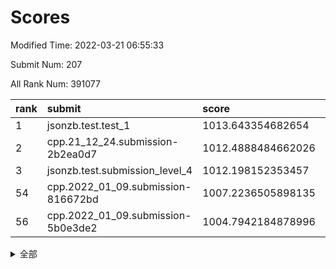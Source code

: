 # Scores

Modified Time: 2022-03-21 06:55:33

Submit Num: 207

All Rank Num: 391077

| rank |               submit               |       score        |       sigma        | pk_num |
| :--- | :--------------------------------- | :----------------- | :----------------- | :----- |
| 1    | jsonzb.test.test_1                 | 1013.643354682654  | 0.8001537313250238 | 7558   |
| 2    | cpp.21_12_24.submission-2b2ea0d7   | 1012.4888484662026 | 0.7739104187519035 | 7561   |
| 3    | jsonzb.test.submission_level_4     | 1012.198152353457  | 0.7871086528254689 | 7556   |
| 54   | cpp.2022_01_09.submission-816672bd | 1007.2236505898135 | 0.7348442381975923 | 7560   |
| 56   | cpp.2022_01_09.submission-5b0e3de2 | 1004.7942184878996 | 0.7111170188454305 | 7558   |


<details>
<summary>全部</summary>

| rank |                 submit                 |       score        |       sigma        | pk_num |
| :--- | :------------------------------------- | :----------------- | :----------------- | :----- |
| 1    | jsonzb.test.test_1                     | 1013.643354682654  | 0.8001537313250238 | 7558   |
| 2    | cpp.21_12_24.submission-2b2ea0d7       | 1012.4888484662026 | 0.7739104187519035 | 7561   |
| 3    | jsonzb.test.submission_level_4         | 1012.198152353457  | 0.7871086528254689 | 7556   |
| 4    | gobigger.level_3.submission_level_3_0  | 1011.7700883975332 | 0.7731986779815464 | 7557   |
| 5    | gobigger.level_3.submission_level_3_15 | 1011.6433419826511 | 0.7811775148414635 | 7557   |
| 6    | gobigger.level_3.submission_level_3_2  | 1011.5928213748243 | 0.7623867936914718 | 7558   |
| 7    | gobigger.level_3.submission_level_3_6  | 1011.4735068016759 | 0.7524852703681176 | 7558   |
| 8    | gobigger.level_3.submission_level_3_36 | 1011.3802556497891 | 0.7553282439300008 | 7553   |
| 9    | gobigger.level_3.submission_level_3_29 | 1011.3375298230726 | 0.7522109583505159 | 7558   |
| 10   | gobigger.level_3.submission_level_3_43 | 1011.1114834796349 | 0.7524229744134893 | 7557   |
| 11   | gobigger.level_3.submission_level_3_26 | 1011.1041379161136 | 0.7708794395655492 | 7561   |
| 12   | gobigger.level_3.submission_level_3_7  | 1010.9240217199495 | 0.7927923384090763 | 7559   |
| 13   | gobigger.level_3.submission_level_3_47 | 1010.6884958662647 | 0.7507408806827358 | 7558   |
| 14   | gobigger.level_3.submission_level_3_10 | 1010.6235819190003 | 0.754451505222346  | 7559   |
| 15   | gobigger.level_3.submission_level_3_3  | 1010.5997446336678 | 0.7715399204686807 | 7552   |
| 16   | gobigger.level_3.submission_level_3_46 | 1010.3843316236062 | 0.7587054538671577 | 7560   |
| 17   | gobigger.level_3.submission_level_3_21 | 1010.3588880527261 | 0.7567357002185652 | 7556   |
| 18   | gobigger.level_3.submission_level_3_35 | 1010.2478275407337 | 0.7727335447163939 | 7554   |
| 19   | gobigger.level_3.submission_level_3_31 | 1010.2399597894677 | 0.746729270870957  | 7555   |
| 20   | gobigger.level_3.submission_level_3_45 | 1010.2287176434709 | 0.767153200817094  | 7559   |
| 21   | gobigger.level_3.submission_level_3_11 | 1010.1941145177417 | 0.7726622925457444 | 7559   |
| 22   | gobigger.level_3.submission_level_3_49 | 1010.1034455015481 | 0.7634345288262235 | 7559   |
| 23   | gobigger.level_3.submission_level_3_44 | 1010.0664939608262 | 0.7556339220081648 | 7553   |
| 24   | gobigger.level_3.submission_level_3_33 | 1010.0562812604629 | 0.7613417492715917 | 7557   |
| 25   | gobigger.level_3.submission_level_3_5  | 1010.0309898625883 | 0.7488384596315899 | 7562   |
| 26   | gobigger.level_3.submission_level_3_4  | 1010.0277734777703 | 0.7706531902036802 | 7560   |
| 27   | gobigger.level_3.submission_level_3_8  | 1009.9307558052229 | 0.7782041690548408 | 7561   |
| 28   | gobigger.level_3.submission_level_3_17 | 1009.9059878328179 | 0.7513588220402536 | 7560   |
| 29   | gobigger.level_3.submission_level_3_14 | 1009.8551231055675 | 0.7397632967022012 | 7557   |
| 30   | gobigger.level_3.submission_level_3_34 | 1009.8298585098383 | 0.7634189809557563 | 7561   |
| 31   | gobigger.level_3.submission_level_3_12 | 1009.8133983172136 | 0.7555597022771474 | 7559   |
| 32   | gobigger.level_3.submission_level_3_37 | 1009.8093958661324 | 0.7779913054028286 | 7560   |
| 33   | gobigger.level_3.submission_level_3_22 | 1009.801038261284  | 0.7485269840159294 | 7561   |
| 34   | gobigger.level_3.submission_level_3_23 | 1009.7808600537006 | 0.7499007233330302 | 7555   |
| 35   | gobigger.level_3.submission_level_3_19 | 1009.7416548707978 | 0.7363314191256616 | 7559   |
| 36   | gobigger.level_3.submission_level_3_16 | 1009.737231995153  | 0.7635187414475958 | 7556   |
| 37   | gobigger.level_3.submission_level_3_18 | 1009.6748827949963 | 0.7597063708189545 | 7557   |
| 38   | gobigger.level_3.submission_level_3_1  | 1009.6395189361101 | 0.7312301501136477 | 7556   |
| 39   | gobigger.level_3.submission_level_3_20 | 1009.5640079448555 | 0.7298322265541757 | 7557   |
| 40   | gobigger.level_3.submission_level_3_28 | 1009.5634551264433 | 0.7356777248079645 | 7555   |
| 41   | gobigger.level_3.submission_level_3_39 | 1009.5613858086118 | 0.7373510676404365 | 7556   |
| 42   | gobigger.level_3.submission_level_3_27 | 1009.359107714584  | 0.7487133971533846 | 7558   |
| 43   | gobigger.level_3.submission_level_3_9  | 1009.2679251427091 | 0.7430074768505663 | 7560   |
| 44   | gobigger.level_3.submission_level_3_42 | 1009.2288870241133 | 0.7510630968874519 | 7555   |
| 45   | gobigger.level_3.submission_level_3_24 | 1009.1714971452149 | 0.7727627714079717 | 7559   |
| 46   | gobigger.level_3.submission_level_3_30 | 1009.1217067716287 | 0.7682141091587942 | 7558   |
| 47   | gobigger.level_3.submission_level_3_40 | 1009.016415735761  | 0.7351373459081146 | 7559   |
| 48   | gobigger.level_3.submission_level_3_38 | 1008.9877324244187 | 0.7586822215818113 | 7559   |
| 49   | gobigger.level_3.submission_level_3_41 | 1008.951329594078  | 0.7498696646141815 | 7550   |
| 50   | gobigger.level_3.submission_level_3_13 | 1008.7886552491082 | 0.7436282587317228 | 7559   |
| 51   | gobigger.level_3.submission_level_3_25 | 1008.3870579824325 | 0.738817361503702  | 7564   |
| 52   | gobigger.level_3.submission_level_3_32 | 1008.2901631627901 | 0.730793113703451  | 7555   |
| 53   | gobigger.level_3.submission_level_3_48 | 1008.1897783685789 | 0.7467809727997262 | 7556   |
| 54   | cpp.2022_01_09.submission-816672bd     | 1007.2236505898135 | 0.7348442381975923 | 7560   |
| 55   | gobigger.level_1.submission_level_1_3  | 1004.9431825249743 | 0.7244608840019227 | 7556   |
| 56   | cpp.2022_01_09.submission-5b0e3de2     | 1004.7942184878996 | 0.7111170188454305 | 7558   |
| 57   | gobigger.level_1.submission_level_1_8  | 1004.2492960196784 | 0.7182926084373986 | 7557   |
| 58   | gobigger.level_1.submission_level_1_1  | 1004.2018444884822 | 0.7194745253723606 | 7561   |
| 59   | gobigger.level_1.submission_level_1_27 | 1004.1784639862127 | 0.7021991903991649 | 7563   |
| 60   | gobigger.level_1.submission_level_1_45 | 1004.1508235723584 | 0.7149329658809868 | 7558   |
| 61   | gobigger.level_1.submission_level_1_49 | 1004.0494929215573 | 0.7072852452069538 | 7557   |
| 62   | gobigger.level_1.submission_level_1_17 | 1004.027260495343  | 0.738451247599641  | 7558   |
| 63   | gobigger.level_1.submission_level_1_26 | 1004.0104481673319 | 0.7155287713324748 | 7557   |
| 64   | gobigger.level_1.submission_level_1_35 | 1003.9738680257641 | 0.7286885086711463 | 7555   |
| 65   | gobigger.level_1.submission_level_1_37 | 1003.9588914843031 | 0.7328366542996078 | 7554   |
| 66   | gobigger.level_1.submission_level_1_13 | 1003.9241194953352 | 0.7143714712190401 | 7554   |
| 67   | gobigger.level_1.submission_level_1_5  | 1003.8812731147544 | 0.7131956046642778 | 7561   |
| 68   | gobigger.level_1.submission_level_1_21 | 1003.8783990147975 | 0.7157263306740086 | 7558   |
| 69   | gobigger.level_1.submission_level_1_19 | 1003.823524874434  | 0.716374358461205  | 7557   |
| 70   | gobigger.level_1.submission_level_1_46 | 1003.8001060104316 | 0.7169080308977034 | 7555   |
| 71   | gobigger.level_1.submission_level_1_24 | 1003.7552781178786 | 0.7163100214927515 | 7559   |
| 72   | gobigger.level_1.submission_level_1_38 | 1003.6318724598977 | 0.7168030056146902 | 7560   |
| 73   | gobigger.level_1.submission_level_1_41 | 1003.6169331187833 | 0.7306493908893397 | 7559   |
| 74   | gobigger.level_1.submission_level_1_0  | 1003.5460493761169 | 0.7124613598253837 | 7552   |
| 75   | gobigger.level_1.submission_level_1_2  | 1003.540328877654  | 0.7065583977861563 | 7560   |
| 76   | gobigger.level_1.submission_level_1_34 | 1003.5299136461368 | 0.7020551329556691 | 7554   |
| 77   | gobigger.level_1.submission_level_1_43 | 1003.4681619164974 | 0.7125415974225865 | 7561   |
| 78   | gobigger.level_1.submission_level_1_40 | 1003.3629987876604 | 0.7208422868293237 | 7555   |
| 79   | gobigger.level_1.submission_level_1_18 | 1003.3389031162648 | 0.7153452443290579 | 7549   |
| 80   | gobigger.level_1.submission_level_1_36 | 1003.2669497549052 | 0.7193700254926484 | 7560   |
| 81   | gobigger.level_1.submission_level_1_47 | 1003.2448615031644 | 0.7184901463648207 | 7556   |
| 82   | gobigger.level_1.submission_level_1_4  | 1003.2387741044032 | 0.7185652819834497 | 7560   |
| 83   | gobigger.level_1.submission_level_1_29 | 1003.2253286640554 | 0.7173582479496691 | 7561   |
| 84   | gobigger.level_1.submission_level_1_15 | 1003.2144135507259 | 0.7098017519135507 | 7556   |
| 85   | gobigger.level_1.submission_level_1_20 | 1003.1351015247508 | 0.7144576626396515 | 7554   |
| 86   | gobigger.level_1.submission_level_1_42 | 1003.1318909465502 | 0.7158170582903196 | 7557   |
| 87   | gobigger.level_1.submission_level_1_28 | 1003.1152532366552 | 0.7128041454540079 | 7563   |
| 88   | gobigger.level_1.submission_level_1_11 | 1003.1103357727159 | 0.7166223462471165 | 7559   |
| 89   | gobigger.level_1.submission_level_1_33 | 1003.0952865002888 | 0.7089305248117228 | 7554   |
| 90   | gobigger.level_1.submission_level_1_22 | 1003.0401622066835 | 0.7166500947985136 | 7559   |
| 91   | gobigger.level_1.submission_level_1_23 | 1003.0399042412294 | 0.719931632238971  | 7557   |
| 92   | gobigger.level_1.submission_level_1_9  | 1002.9677879049179 | 0.7255788613995374 | 7561   |
| 93   | gobigger.level_1.submission_level_1_30 | 1002.9497204915127 | 0.7194784602876557 | 7560   |
| 94   | gobigger.level_1.submission_level_1_25 | 1002.938187926836  | 0.7152290704167127 | 7559   |
| 95   | gobigger.level_1.submission_level_1_16 | 1002.8549792341244 | 0.7140796851223705 | 7550   |
| 96   | gobigger.level_1.submission_level_1_44 | 1002.7595203761891 | 0.7115845619871588 | 7562   |
| 97   | gobigger.level_1.submission_level_1_7  | 1002.7413746388602 | 0.7119391976110249 | 7554   |
| 98   | gobigger.level_1.submission_level_1_31 | 1002.7139768339545 | 0.7241177485858145 | 7558   |
| 99   | gobigger.level_1.submission_level_1_14 | 1002.6608714980097 | 0.7233411077029887 | 7564   |
| 100  | gobigger.level_1.submission_level_1_32 | 1002.6016952211774 | 0.7164706400071028 | 7551   |
| 101  | gobigger.level_1.submission_level_1_48 | 1002.5724643970653 | 0.710705371770865  | 7555   |
| 102  | gobigger.level_1.submission_level_1_12 | 1002.3312355758177 | 0.7096579780817138 | 7560   |
| 103  | gobigger.level_1.submission_level_1_39 | 1002.2943103336195 | 0.7143839123608418 | 7554   |
| 104  | gobigger.level_1.submission_level_1_6  | 1002.1268075355965 | 0.7157052408822285 | 7557   |
| 105  | gobigger.level_1.submission_level_1_10 | 1001.7502136002649 | 0.7101622170957    | 7554   |
| 106  | gobigger.random.submission_random_34   | 997.2102461425843  | 0.70589317667121   | 7554   |
| 107  | gobigger.random.submission_random_19   | 996.8596891231842  | 0.7169640414126905 | 7558   |
| 108  | gobigger.random.submission_random_30   | 996.8373205141787  | 0.7021682969132969 | 7559   |
| 109  | gobigger.random.submission_random_48   | 996.8360882642013  | 0.7073745113013281 | 7559   |
| 110  | gobigger.random.submission_random_7    | 996.7338846288587  | 0.7119677568787005 | 7559   |
| 111  | gobigger.random.submission_random_45   | 996.723747055208   | 0.7119573808257122 | 7546   |
| 112  | gobigger.random.submission_random_28   | 996.6576697786262  | 0.7131791658555912 | 7559   |
| 113  | gobigger.random.submission_random_3    | 996.6072645738839  | 0.706805377857895  | 7554   |
| 114  | gobigger.random.submission_random_1    | 996.5180939455355  | 0.7146417087776433 | 7558   |
| 115  | gobigger.random.submission_random_20   | 996.4606384666647  | 0.7027644297346524 | 7554   |
| 116  | gobigger.random.submission_random_22   | 996.4294399583464  | 0.6989623618185254 | 7557   |
| 117  | gobigger.random.submission_random_36   | 996.3552512746422  | 0.7261446200574386 | 7557   |
| 118  | gobigger.random.submission_random_13   | 996.340272178506   | 0.7017089911072418 | 7553   |
| 119  | gobigger.random.submission_random_12   | 996.3190323350138  | 0.7105644509331769 | 7556   |
| 120  | gobigger.random.submission_random_42   | 996.3014521242623  | 0.7190171543811337 | 7552   |
| 121  | gobigger.random.submission_random_16   | 996.2013583229655  | 0.7005697686012546 | 7559   |
| 122  | gobigger.random.submission_random_47   | 996.1988464676057  | 0.7110514811521793 | 7553   |
| 123  | gobigger.random.submission_random_18   | 996.1667158246012  | 0.7275275642806859 | 7552   |
| 124  | gobigger.random.submission_random_9    | 996.1652658929066  | 0.7174955287428718 | 7558   |
| 125  | gobigger.random.submission_random_33   | 996.1132594691749  | 0.7125039301760642 | 7554   |
| 126  | gobigger.random.submission_random_21   | 996.0803486300017  | 0.719889431990298  | 7557   |
| 127  | gobigger.random.submission_random_26   | 996.0715577329713  | 0.7089710170341147 | 7555   |
| 128  | gobigger.random.submission_random_31   | 996.0411962267385  | 0.7031673042808194 | 7559   |
| 129  | gobigger.random.submission_random_44   | 995.9475381769543  | 0.7005397649116964 | 7553   |
| 130  | gobigger.random.submission_random_2    | 995.8941275613622  | 0.7149992421838566 | 7559   |
| 131  | gobigger.random.submission_random_11   | 995.891061152852   | 0.7109859552628818 | 7560   |
| 132  | gobigger.random.submission_random_24   | 995.8742552306583  | 0.7094666458408276 | 7556   |
| 133  | gobigger.random.submission_random_25   | 995.8678368956799  | 0.7088704484565865 | 7556   |
| 134  | gobigger.random.submission_random_17   | 995.8143456990018  | 0.7036503350834183 | 7561   |
| 135  | gobigger.random.submission_random_39   | 995.808248844765   | 0.7185213448207322 | 7555   |
| 136  | gobigger.random.submission_random_0    | 995.7984033019766  | 0.7222469560312625 | 7558   |
| 137  | gobigger.random.submission_random_37   | 995.7949432777417  | 0.7061120504344384 | 7558   |
| 138  | gobigger.random.submission_random_15   | 995.7720882227507  | 0.7164543042187836 | 7560   |
| 139  | gobigger.random.submission_random_14   | 995.7705490163287  | 0.7141815086901635 | 7557   |
| 140  | gobigger.random.submission_random_38   | 995.6823945024227  | 0.6963194191339143 | 7556   |
| 141  | gobigger.random.submission_random_43   | 995.6597298960393  | 0.7115124005146602 | 7558   |
| 142  | gobigger.random.submission_random_41   | 995.659117650626   | 0.7112407518099776 | 7556   |
| 143  | gobigger.random.submission_random_49   | 995.6342438206752  | 0.709806194759334  | 7558   |
| 144  | gobigger.random.submission_random_10   | 995.5801358386836  | 0.7150177972961878 | 7556   |
| 145  | gobigger.random.submission_random_27   | 995.5344321199977  | 0.7021499546873757 | 7561   |
| 146  | gobigger.random.submission_random_23   | 995.4975638370404  | 0.7335684191811757 | 7552   |
| 147  | gobigger.random.submission_random_8    | 995.3329152169583  | 0.7271850034563174 | 7554   |
| 148  | gobigger.random.submission_random_32   | 995.2871293351775  | 0.7080025549147745 | 7555   |
| 149  | gobigger.random.submission_random_5    | 995.2606417325469  | 0.7069121115017591 | 7557   |
| 150  | gobigger.random.submission_random_35   | 995.1939877103316  | 0.7208569007144878 | 7558   |
| 151  | gobigger.random.submission_random_6    | 995.166726926031   | 0.7089365278337704 | 7555   |
| 152  | gobigger.random.submission_random_4    | 995.0705268438467  | 0.7221081040425744 | 7553   |
| 153  | gobigger.random.submission_random_40   | 994.9793390154005  | 0.7280433055040723 | 7560   |
| 154  | gobigger.random.submission_random_46   | 994.948186132932   | 0.7078969737145905 | 7562   |
| 155  | gobigger.random.submission_random_29   | 994.1637073730582  | 0.7483852276926721 | 7553   |
| 156  | gobigger.level_2.submission_level_2_44 | 994.0687461000331  | 0.7502012259812607 | 7561   |
| 157  | gobigger.level_2.submission_level_2_5  | 994.0163766394359  | 0.7178679057194836 | 7554   |
| 158  | gobigger.level_2.submission_level_2_37 | 993.8199730759226  | 0.7255482647398325 | 7557   |
| 159  | gobigger.level_2.submission_level_2_32 | 993.612238189675   | 0.714119334596095  | 7559   |
| 160  | gobigger.level_2.submission_level_2_18 | 993.2415740401245  | 0.7254956638746739 | 7561   |
| 161  | gobigger.level_2.submission_level_2_30 | 993.1937546437313  | 0.7246487612142414 | 7557   |
| 162  | gobigger.level_2.submission_level_2_38 | 993.1679434001956  | 0.7369529980456919 | 7556   |
| 163  | gobigger.level_2.submission_level_2_1  | 993.0100139286127  | 0.7380680952377505 | 7560   |
| 164  | gobigger.level_2.submission_level_2_10 | 992.9942628147537  | 0.7305239721901342 | 7556   |
| 165  | gobigger.level_2.submission_level_2_13 | 992.9078343982486  | 0.7349672138708435 | 7558   |
| 166  | gobigger.level_2.submission_level_2_0  | 992.7840344590174  | 0.7358499347734913 | 7554   |
| 167  | gobigger.level_2.submission_level_2_27 | 992.6556919834367  | 0.7482573535128022 | 7556   |
| 168  | gobigger.level_2.submission_level_2_14 | 992.6327741245194  | 0.7480084742394197 | 7562   |
| 169  | gobigger.level_2.submission_level_2_26 | 992.6223526633872  | 0.7208180545901769 | 7555   |
| 170  | gobigger.level_2.submission_level_2_42 | 992.567311200486   | 0.7432509403301127 | 7562   |
| 171  | gobigger.level_2.submission_level_2_28 | 992.5176020739984  | 0.7321108638607305 | 7556   |
| 172  | gobigger.level_2.submission_level_2_8  | 992.4291948882247  | 0.7401845708497505 | 7559   |
| 173  | gobigger.level_2.submission_level_2_34 | 992.4252831278247  | 0.7418835213084309 | 7555   |
| 174  | gobigger.level_2.submission_level_2_49 | 992.3597132964953  | 0.7459086980325377 | 7554   |
| 175  | gobigger.level_2.submission_level_2_40 | 992.32354287054    | 0.7416735751909175 | 7558   |
| 176  | gobigger.level_2.submission_level_2_24 | 992.3097404395819  | 0.7449767950907273 | 7559   |
| 177  | gobigger.level_2.submission_level_2_33 | 992.1718532709831  | 0.7357485385623779 | 7556   |
| 178  | gobigger.level_2.submission_level_2_20 | 992.1430343756579  | 0.7458844027877206 | 7559   |
| 179  | gobigger.level_2.submission_level_2_39 | 991.997502049855   | 0.7497254831749517 | 7556   |
| 180  | gobigger.level_2.submission_level_2_22 | 991.9708936640578  | 0.7509280136526146 | 7561   |
| 181  | gobigger.level_2.submission_level_2_23 | 991.960465380393   | 0.7586365262700709 | 7553   |
| 182  | gobigger.level_2.submission_level_2_7  | 991.9177546708592  | 0.7429996331004567 | 7557   |
| 183  | gobigger.level_2.submission_level_2_45 | 991.8716059067204  | 0.7356066901358843 | 7561   |
| 184  | gobigger.level_2.submission_level_2_17 | 991.7401971067651  | 0.7664748464884775 | 7557   |
| 185  | gobigger.level_2.submission_level_2_46 | 991.7298773637386  | 0.7556852348011001 | 7558   |
| 186  | gobigger.level_2.submission_level_2_4  | 991.7194786363042  | 0.7578598219329612 | 7553   |
| 187  | gobigger.level_2.submission_level_2_19 | 991.7182625507717  | 0.750997797931329  | 7558   |
| 188  | gobigger.level_2.submission_level_2_6  | 991.6927727080352  | 0.7494954383596719 | 7557   |
| 189  | gobigger.level_2.submission_level_2_43 | 991.6407143813523  | 0.7569733249296252 | 7560   |
| 190  | gobigger.level_2.submission_level_2_16 | 991.6157284245571  | 0.7394004919717333 | 7557   |
| 191  | gobigger.level_2.submission_level_2_2  | 991.6153818558965  | 0.7552281301467683 | 7562   |
| 192  | gobigger.level_2.submission_level_2_47 | 991.6002887291522  | 0.7670525727043254 | 7552   |
| 193  | gobigger.level_2.submission_level_2_35 | 991.5311425321248  | 0.7456770958493776 | 7556   |
| 194  | gobigger.level_2.submission_level_2_21 | 991.522943871979   | 0.7579714365796745 | 7556   |
| 195  | gobigger.level_2.submission_level_2_29 | 991.4080931676874  | 0.748240315726835  | 7555   |
| 196  | gobigger.level_2.submission_level_2_3  | 991.3990556133652  | 0.7541033737259125 | 7557   |
| 197  | gobigger.level_2.submission_level_2_11 | 991.3801065770177  | 0.7745738790102281 | 7553   |
| 198  | gobigger.level_2.submission_level_2_15 | 991.2531350481502  | 0.7488251946258878 | 7554   |
| 199  | gobigger.level_2.submission_level_2_48 | 991.2244451095569  | 0.7551813371519618 | 7557   |
| 200  | gobigger.level_2.submission_level_2_31 | 991.1275378807925  | 0.7771149688000354 | 7555   |
| 201  | gobigger.level_2.submission_level_2_9  | 990.9060650146092  | 0.7611530926858295 | 7557   |
| 202  | gobigger.level_2.submission_level_2_12 | 990.817009779022   | 0.755236726052058  | 7557   |
| 203  | gobigger.level_2.submission_level_2_25 | 990.7307311632946  | 0.7749677673976418 | 7553   |
| 204  | gobigger.level_2.submission_level_2_41 | 990.291047189516   | 0.769211242498413  | 7551   |
| 205  | gobigger.level_2.submission_level_2_36 | 989.9332899334781  | 0.7577054424406398 | 7552   |
| 206  | gobigger.none.submission_none_1        | 974.7543408518663  | 1.6884579553246126 | 7556   |
| 207  | gobigger.none.submission_none_0        | 974.6900061292171  | 1.496937901628858  | 7556   |

</details>